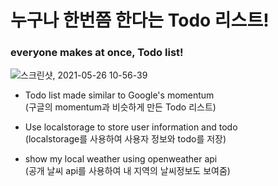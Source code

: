 # 누구나 한번쯤 한다는 Todo 리스트! 
### everyone makes at once, Todo list!
  
![스크린샷, 2021-05-26 10-56-39](https://user-images.githubusercontent.com/32836490/119591197-2a664900-be11-11eb-9ff3-f887162e60b6.png)



- Todo list made similar to Google's momentum  
(구글의 momentum과 비슷하게 만든 Todo 리스트)

- Use localstorage to store user information and todo   
(localstorage를 사용하여 사용자 정보와 todo를 저장)

- show my local weather using openweather api  
(공개 날씨 api를 사용하여 내 지역의 날씨정보도 보여줌)